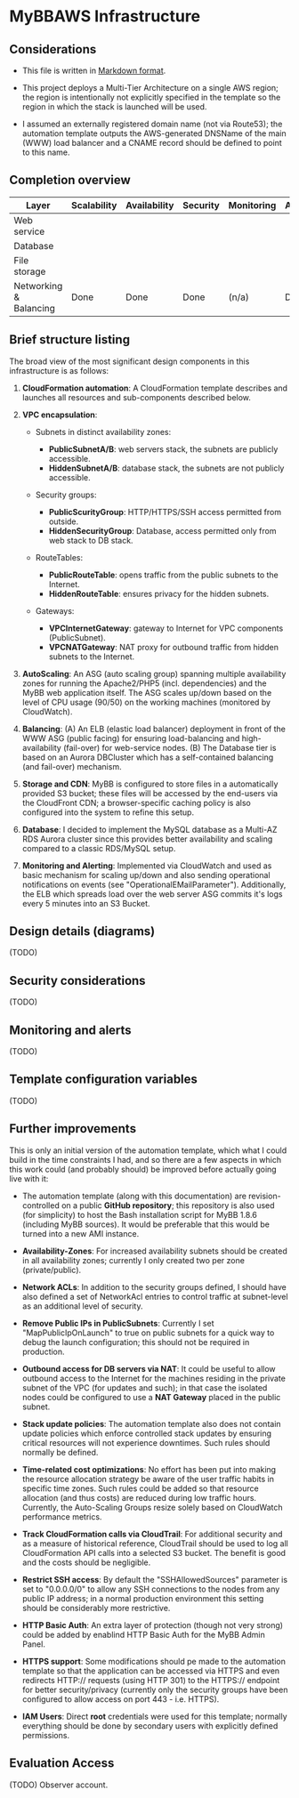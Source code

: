 # MyBBAWS Infrastructure

## Considerations

- This file is written in [Markdown format](https://daringfireball.net/projects/markdown/syntax).

- This project deploys a Multi-Tier Architecture on a single AWS region; the region is
intentionally not explicitly specified in the template so the region in which the stack is launched
will be used.

- I assumed an externally registered domain name (not via Route53); the automation template outputs
the AWS-generated DNSName of the main (WWW) load balancer and a CNAME record should be defined to
point to this name.

## Completion overview

Layer                  | Scalability | Availability | Security | Monitoring | Automation
-----------------------|-------------|--------------|----------|------------|------------
Web service            |             |              |          |            |
Database               |             |              |          |            |
File storage           |             |              |          |            |
Networking & Balancing | Done        | Done         | Done     | (n/a)      | Done

## Brief structure listing

The broad view of the most significant design components in this infrastructure is as follows:

1. **CloudFormation automation**: A CloudFormation template describes and launches all resources
and sub-components described below.

2. **VPC encapsulation**:

    - Subnets in distinct availability zones:
        - **PublicSubnetA/B**: web servers stack, the subnets are publicly accessible.
        - **HiddenSubnetA/B**: database stack, the subnets are not publicly accessible.

    - Security groups:
        - **PublicScurityGroup**: HTTP/HTTPS/SSH access permitted from outside.
        - **HiddenSecurityGroup**: Database, access permitted only from web stack to DB stack.

    - RouteTables:
        - **PublicRouteTable**: opens traffic from the public subnets to the Internet.
        - **HiddenRouteTable**: ensures privacy for the hidden subnets.

    - Gateways:
        - **VPCInternetGateway**: gateway to Internet for VPC components (PublicSubnet).
        - **VPCNATGateway**: NAT proxy for outbound traffic from hidden subnets to the Internet.

3. **AutoScaling**: An ASG (auto scaling group) spanning multiple availability zones for running
the Apache2/PHP5 (incl. dependencies) and the MyBB web application itself. The ASG scales up/down
based on the level of CPU usage (90/50) on the working machines (monitored by CloudWatch).

4. **Balancing**: (A) An ELB (elastic load balancer) deployment in front of the WWW ASG (public
facing) for ensuring load-balancing and high-availability (fail-over) for web-service nodes.
(B) The Database tier is based on an Aurora DBCluster which has a self-contained balancing (and
fail-over) mechanism.

5. **Storage and CDN**: MyBB is configured to store files in a automatically provided S3 bucket;
these files will be accessed by the end-users via the CloudFront CDN; a browser-specific caching
policy is also configured into the system to refine this setup.

6. **Database**: I decided to implement the MySQL database as a Multi-AZ RDS Aurora cluster since
this provides better availability and scaling compared to a classic RDS/MySQL setup.

7. **Monitoring and Alerting**: Implemented via CloudWatch and used as basic mechanism for scaling
up/down and also sending operational notifications on events (see "OperationalEMailParameter").
Additionally, the ELB which spreads load over the web server ASG commits it's logs every 5 minutes
into an S3 Bucket.

## Design details (diagrams)

(TODO)

## Security considerations

(TODO)

## Monitoring and alerts

(TODO)

## Template configuration variables

(TODO)

## Further improvements

This is only an initial version of the automation template, which what I could build in the time
constraints I had, and so there are a few aspects in which this work could (and probably should) be
improved before actually going live with it:

- The automation template (along with this documentation) are revision-controlled on a public
**GitHub repository**; this repository is also used (for simplicity) to host the Bash installation
script for MyBB 1.8.6 (including MyBB sources). It would be preferable that this would be turned
into a new AMI instance.

- **Availability-Zones**: For increased availability subnets should be created in all availability
zones; currently I only created two per zone (private/public).

- **Network ACLs**: In addition to the security groups defined, I should have also defined a set of
NetworkAcl entries to control traffic at subnet-level as an additional level of security.

- **Remove Public IPs in PublicSubnets**: Currently I set "MapPublicIpOnLaunch" to true on public
subnets for a quick way to debug the launch configuration; this should not be required in
production.

- **Outbound access for DB servers via NAT**: It could be useful to allow outbound access to the
Internet for the machines residing in the private subnet of the VPC (for updates and such); in that
case the isolated nodes could be configured to use a **NAT Gateway** placed in the public subnet.

- **Stack update policies**: The automation template also does not contain update policies which
enforce controlled stack updates by ensuring critical resources will not experience downtimes. Such
rules should normally be defined.

- **Time-related cost optimizations**: No effort has been put into making the resource allocation
strategy be aware of the user traffic habits in specific time zones. Such rules could be added so
that resource allocation (and thus costs) are reduced during low traffic hours. Currently, the
Auto-Scaling Groups resize solely based on CloudWatch performance metrics.

- **Track CloudFormation calls via CloudTrail**: For additional security and as a measure of
historical reference, CloudTrail should be used to log all CloudFormation API calls into a selected
S3 bucket. The benefit is good and the costs should be negligible.

- **Restrict SSH access**: By default the "SSHAllowedSources" parameter is set to "0.0.0.0/0" to
allow any SSH connections to the nodes from any public IP address; in a normal production
environment this setting should be considerably more restrictive.

- **HTTP Basic Auth**: An extra layer of protection (though not very strong) could be added by
enablind HTTP Basic Auth for the MyBB Admin Panel.

- **HTTPS support**: Some modifications should pe made to the automation template so that the
application can be accessed via HTTPS and even redirects HTTP:// requests (using HTTP 301) to
the HTTPS:// endpoint for better security/privacy (currently only the security groups have been
configured to allow access on port 443 - i.e. HTTPS).

- **IAM Users**: Direct **root** credentials were used for this template; normally everything
should be done by secondary users with explicitly defined permissions.

## Evaluation Access

(TODO) Observer account.